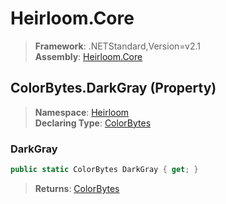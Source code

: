 # Heirloom.Core

> **Framework**: .NETStandard,Version=v2.1  
> **Assembly**: [Heirloom.Core][0]

## ColorBytes.DarkGray (Property)

> **Namespace**: [Heirloom][0]  
> **Declaring Type**: [ColorBytes][1]

### DarkGray

```cs
public static ColorBytes DarkGray { get; }
```

> **Returns**: [ColorBytes][1]

[0]: ../../../Heirloom.Core.md
[1]: ../ColorBytes.md
